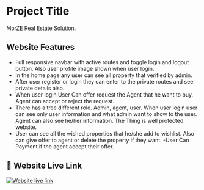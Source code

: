 
# Project Title

MorZE
Real Estate Solution.


## Website Features 

- Full responsive navbar with active routes and toggle login and logout button. Also user profile image shown when user login.
- In the home page any user can see all property that verified by admin.
- After user register or login they can enter to the private routes and see private details also.
- When user login User Can offer request the Agent that he want to buy. Agent can accept or reject the request.
- There has a tree different role. Admin, agent, user. When user login user can see only user information and what admin want to show to the user. Agent can also see he/her information. The Thing is well protected website.
- User can see all the wished properties that he/she add to wishlist. Also can give offer to agent or delete the property if they want.
-User Can Payment if the agent accept their offer. 


## 🔗 Website Live Link
 [![Website live link](https://img.shields.io/badge/DreamJob-000?style=for-the-badge&logo=ko-fi&logoColor=white)](https://morze-bb5a5.web.app/)

